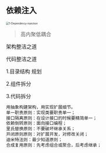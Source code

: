 ## 依赖注入

<img src="C:\Users\jerry.zhou\Desktop\1-Dependency-injection.jpeg" alt="1-Dependency-injection" style="zoom:50%;" />

> 高内聚低耦合

架构整洁之道

代码整洁之道

1.目录结构 规划

2.组件拆分

3.代码拆分

```javascript
用抽象构建架构，用实现扩展细节。
单一职责原则：实现类要职责单一；
接口隔离原则：在设计接口的时候要精简单一；
依赖倒转原则：面向接口编程；
里氏替换原则：不要破坏继承关系；
开闭原则原则：对扩展开发，对修改关闭；
迪米特法则：最少知道原则；
合成复用原则：先考虑组合或聚合，后考虑继承；
```
